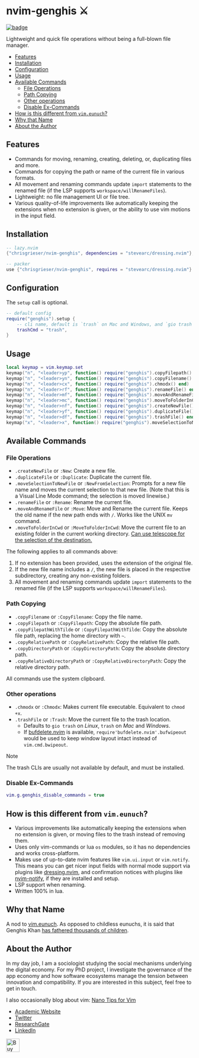 <!-- LTeX: enabled=false -->
# nvim-genghis ⚔️
<!-- LTeX: enabled=true -->
<a href="https://dotfyle.com/plugins/chrisgrieser/nvim-genghis">
<img alt="badge" src="https://dotfyle.com/plugins/chrisgrieser/nvim-genghis/shield"/></a>

Lightweight and quick file operations without being a full-blown file manager.

<!-- toc -->

- [Features](#features)
- [Installation](#installation)
- [Configuration](#configuration)
- [Usage](#usage)
- [Available Commands](#available-commands)
	* [File Operations](#file-operations)
	* [Path Copying](#path-copying)
	* [Other operations](#other-operations)
	* [Disable Ex-Commands](#disable-ex-commands)
- [How is this different from `vim.eunuch`?](#how-is-this-different-from-vimeunuch)
- [Why that Name](#why-that-name)
- [About the Author](#about-the-author)

<!-- tocstop -->

## Features
- Commands for moving, renaming, creating, deleting, or, duplicating files and
  more.
- Commands for copying the path or name of the current file in various formats.
- All movement and renaming commands update `import` statements to the renamed
  file (if the LSP supports `workspace/willRenameFiles`).
- Lightweight: no file management UI or file tree.
- Various quality-of-life improvements like automatically keeping the extensions
  when no extension is given, or the ability to use vim motions in the input
  field.

## Installation

```lua
-- lazy.nvim
{"chrisgrieser/nvim-genghis", dependencies = "stevearc/dressing.nvim"},

-- packer
use {"chrisgrieser/nvim-genghis", requires = "stevearc/dressing.nvim"}
```

## Configuration
The `setup` call is optional.

```lua
-- default config
require("genghis").setup {
	-- cli name, default is `trash` on Mac and Windows, and `gio trash` on Linux
	trashCmd = "trash",
}
```

## Usage

```lua
local keymap = vim.keymap.set
keymap("n", "<leader>yp", function() require("genghis").copyFilepath() end)
keymap("n", "<leader>yn", function() require("genghis").copyFilename() end)
keymap("n", "<leader>cx", function() require("genghis").chmodx() end)
keymap("n", "<leader>rf", function() require("genghis").renameFile() end)
keymap("n", "<leader>mf", function() require("genghis").moveAndRenameFile() end)
keymap("n", "<leader>mc", function() require("genghis").moveToFolderInCwd() end)
keymap("n", "<leader>nf", function() require("genghis").createNewFile() end)
keymap("n", "<leader>yf", function() require("genghis").duplicateFile() end)
keymap("n", "<leader>df", function() require("genghis").trashFile() end)
keymap("x", "<leader>x", function() require("genghis").moveSelectionToNewFile() end)
```

## Available Commands

### File Operations
- `.createNewFile` or `:New`: Create a new file.
- `.duplicateFile` or `:Duplicate`: Duplicate the current file.
- `.moveSelectionToNewFile` or `:NewFromSelection`: Prompts for a new file name
  and moves the current selection to that new file. (Note that this is a Visual
  Line Mode command; the selection is moved linewise.)
- `.renameFile` or `:Rename`: Rename the current file.
- `.moveAndRenameFile` or `:Move`: Move and Rename the current file. Keeps the
  old name if the new path ends with `/`. Works like the UNIX `mv` command.
- `.moveToFolderInCwd` or `:MoveToFolderInCwd`: Move the current file to an
  existing folder in the current working directory. [Can use telescope for the
  selection of the destination.](#use-telescope-for-movetofolderincwd)

The following applies to all commands above:  
1. If no extension has been provided, uses the extension of the original file.
2. If the new file name includes a `/`, the new file is placed in the
   respective subdirectory, creating any non-existing folders.
3. All movement and renaming commands update `import` statements to the renamed
   file (if the LSP supports `workspace/willRenameFiles`).

### Path Copying
- `.copyFilename` or `:CopyFilename`: Copy the file name.
- `.copyFilepath` or `:CopyFilepath`: Copy the absolute file path.
- `.copyFilepathWithTilde` or `:CopyFilepathWithTilde`: Copy the absolute file
  path, replacing the home directory with `~`.
- `.copyRelativePath` or `:CopyRelativePath`: Copy the relative file path.
- `.copyDirectoryPath` or `:CopyDirectoryPath`: Copy the absolute directory
  path.
- `.copyRelativeDirectoryPath` or `:CopyRelativeDirectoryPath`: Copy the
  relative directory path.

All commands use the system clipboard.

### Other operations
- `.chmodx` or `:Chmodx`: Makes current file executable. Equivalent to `chmod
  +x`.
- `.trashFile` or `:Trash`: Move the current file
to the trash location.
	* Defaults to `gio trash` on *Linux*, `trash` on *Mac* and *Windows*.
	* If [bufdelete.nvim](https://github.com/famiu/bufdelete.nvim) is available,
	  `require'bufdelete.nvim'.bufwipeout` would be used to keep window layout
	  intact instead of `vim.cmd.bwipeout`.

> [!NOTE]
> The trash CLIs are usually not available by default, and must be installed.

### Disable Ex-Commands

```lua
vim.g.genghis_disable_commands = true
```

## How is this different from `vim.eunuch`?
- Various improvements like automatically keeping the extensions when no
extension is given, or moving files to the trash instead of removing them.
- Uses only vim-commands or lua `os` modules, so it has no dependencies and
works cross-platform.
- Makes use of up-to-date nvim features like `vim.ui.input` or `vim.notify`.
This means you can get nicer input fields with normal mode support via plugins
like [dressing.nvim](https://github.com/stevearc/dressing.nvim), and
confirmation notices with plugins like
[nvim-notify](https://github.com/rcarriga/nvim-notify), if they are installed
and setup.
- LSP support when renaming.
- Written 100% in lua.

## Why that Name
A nod to [vim.eunuch](https://github.com/tpope/vim-eunuch). As opposed to
childless eunuchs, it is said that Genghis Khan [has fathered thousands of
children](https://allthatsinteresting.com/genghis-khan-children).

<!-- vale Google.FirstPerson = NO -->
## About the Author
In my day job, I am a sociologist studying the social mechanisms underlying the
digital economy. For my PhD project, I investigate the governance of the app
economy and how software ecosystems manage the tension between innovation and
compatibility. If you are interested in this subject, feel free to get in touch.

I also occasionally blog about vim: [Nano Tips for Vim](https://nanotipsforvim.prose.sh)

- [Academic Website](https://chris-grieser.de/)
- [Twitter](https://twitter.com/pseudo_meta)
- [ResearchGate](https://www.researchgate.net/profile/Christopher-Grieser)
- [LinkedIn](https://www.linkedin.com/in/christopher-grieser-ba693b17a/)

<a href='https://ko-fi.com/Y8Y86SQ91' target='_blank'>
<img
	height='36'
	style='border:0px;height:36px;'
	src='https://cdn.ko-fi.com/cdn/kofi1.png?v=3'
	border='0'
	alt='Buy Me a Coffee at ko-fi.com'
/></a>
